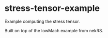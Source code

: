 # stress-tensor-example
Example computing the stress tensor.

Built on top of the lowMach example from nekRS.
